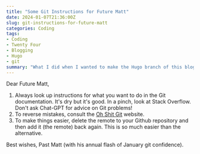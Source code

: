 ```yaml
---
title: "Some Git Instructions for Future Matt"
date: 2024-01-07T21:36:00Z
slug: git-instructions-for-future-matt
categories: Coding
tags:
- Coding
- Twenty Four
- Blogging
- Hugo
- git
summary: "What I did when I wanted to make the Hugo branch of this blog's repository main, without using a merge."
---
```


Dear Future Matt,

1. Always look up instructions for what you want to do in the Git documentation. It's dry but it's good. In a pinch, look at Stack Overflow. Don't ask Chat-GPT for advice on Git problems!
2. To reverse mistakes, consult the [Oh Shit Git](https://ohshitgit.com) website.
3. To make things easier, delete the remote to your Github repository and then add it (the remote) back again. This is so much easier than the alternative.

Best wishes,
Past Matt (with his annual flash of January git confidence).

